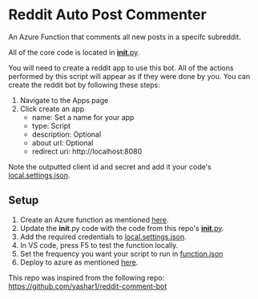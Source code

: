 # Reddit Auto Post Commenter
An Azure Function that comments all new posts in a specifc subreddit.

All of the core code is located in [__init__.py](./CommentRedditPost/__init__.py).

You will need to create a reddit app to use this bot.
All of the actions performed by this script will appear as if they were done by you.
You can create the reddit bot by following these steps:

1. Navigate to the Apps page
2. Click create an app
   - name: Set a name for your app
   - type: Script
   - description: Optional
   - about url: Optional
   - redirect uri: http://localhost:8080

Note the outputted client id and secret and add it your code's [local.settings.json](./CommentRedditPost/local.settings.json).

## Setup

1. Create an Azure function as mentioned [here](https://docs.microsoft.com/en-us/azure/azure-functions/functions-develop-vs-code?tabs=python).
2. Update the __init__.py code with the code from this repo's [__init__.py](./CommentRedditPost/__init__.py).
3. Add the required credentials to [local.settings.json](./CommentRedditPost/local.settings.json).
4. In VS code, press F5 to test the function locally.
5. Set the frequency you want your script to run in [function.json](./CommentRedditPost/function.json#:~:text=%22schedule%22%3A%20%220%20*%202%20*%20*%20*%22)
6. Deploy to azure as mentioned [here](https://docs.microsoft.com/en-us/azure/azure-functions/functions-develop-vs-code?tabs=python#publish-to-azure).

This repo was inspired from the following repo:
https://github.com/yashar1/reddit-comment-bot
